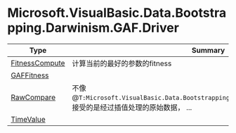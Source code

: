 ﻿
# Microsoft.VisualBasic.Data.Bootstrapping.Darwinism.GAF.Driver

|Type|Summary|
|----|-------|
|[FitnessCompute](./FitnessCompute.md)|计算当前的最好的参数的fitness|
|[GAFFitness](./GAFFitness.md)||
|[RawCompare](./RawCompare.md)|不像@``T:Microsoft.VisualBasic.Data.Bootstrapping.Darwinism.GAF.Driver.GAFFitness``接受的是经过插值处理的原始数据， ...|
|[TimeValue](./TimeValue.md)||


